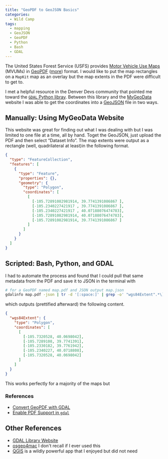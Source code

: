 ```yaml
---
title: "GeoPDF to GeoJSON Basics"
categories:
  - Wild Camp
tags:
  - mapping
  - GeoJSON
  - GeoPDF
  - Python
  - Bash
  - GDAL
---
```


The United States Forest Service (USFS) provides [Motor Vehicle Use Maps](https://www.fs.usda.gov/visit/maps/mvum-faq) (MVUMs) in [GeoPDF](https://www.usgs.gov/faqs/what-geopdfr) ([more](https://en.wikipedia.org/wiki/GeoPDF)) format. I would like to put the map rectangles on a `MapKit` map as an overlay but the map extents in the PDF were difficult to get to.

I met a helpful resource in the Denver Devs community that pointed me toward the [`GDAL` Python libray](https://pypi.org/project/GDAL/). Between this library and the [MyGeoData](https://mygeodata.cloud/converter/geopdf-to-geojson) website I was able to get the coordinates into a [GeoJSON](https://en.wikipedia.org/wiki/GeoJSON) file in two ways. 

## Manually: Using MyGeoData Website

This website was great for finding out what I was dealing with but I was limited to one file at a time, all by hand. Toget the GeoJSON, just upload the PDF and then select “Dataset Info”. The map extents were output as a rectangle (well, quadrilateral at least)in the following format.

```json
{
  "type": "FeatureCollection",
  "features": [
    {
      "type": "Feature",
      "properties": {},
      "geometry": {
        "type": "Polygon",
        "coordinates": [
          [
            [-105.72891082981914, 39.7741391086867 ],
            [-105.2340227421917 , 39.7741391086867 ],
            [-105.2340227421917 , 40.07188076474783],
            [-105.72891082981914, 40.07188076474783],
            [-105.72891082981914, 39.7741391086867 ]
          ]
        ]
      }
    }
  ]
}
```

## Scripted: Bash, Python, and GDAL

I had to automate the process and found that I could pull that same metadata from the PDF and save it to JSON in the terminal with

```bash
# for a GeoPDF named map.pdf and JSON output map.json
gdalinfo map.pdf -json | tr -d '[:space:]' | grep -o' "wgs84Extent".*\]\]\]\}' > map.json
```

which outputs (prettified afterward) the following content.

```json
{
  "wgs84Extent": {
    "type": "Polygon",
    "coordinates": [
      [
        [-105.7320528, 40.0698042],
        [-105.7289108, 39.7741391],
        [-105.2330182, 39.7761942],
        [-105.2340227, 40.0718808],
        [-105.7320528, 40.0698042]
      ]
    ]
  }
}
```

This works perfectly for a majority of the maps but 

### References

- [Convert GeoPDF with GDAL](https://gis.stackexchange.com/questions/121226/convert-geopdf-with-gdal)
- [Enable PDF Support in `gdal`](https://gis.stackexchange.com/questions/259547/how-can-i-enable-pdf-support-in-gdal)

## Other References

- [GDAL Library Website](https://gdal.org)
- [osgeo4mac](https://github.com/OSGeo/homebrew-osgeo4mac) I don't recall if I ever used this
- [QGIS](https://www.osgeo.org/projects/qgis/) is a wildly powerful app that I enjoyed but did not need 
